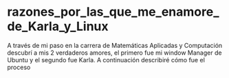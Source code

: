 # razones_por_las_que_me_enamore_de_Karla_y_Linux
A través de mi paso en la carrera de Matemáticas Aplicadas y Computación descubrí a mis 2 verdaderos amores, el primero fue mi window Manager de Ubuntu y el segundo fue Karla. A continuación describiré cómo fue el proceso

